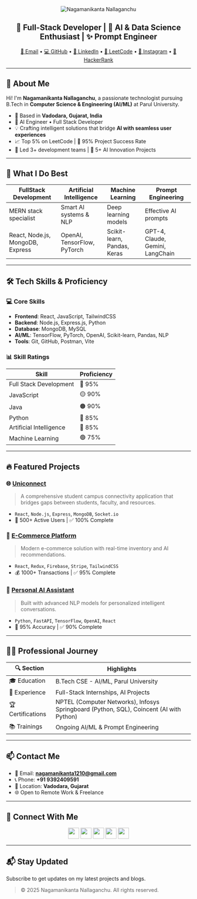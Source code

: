 <!-- Banner -->
<div align="center">
  <img src="https://capsule-render.vercel.app/api?type=waving&color=gradient&height=150&section=header&text=Nagamanikanta%20Nallaganchu&fontSize=40&fontAlign=50&animation=fadeIn" alt="Nagamanikanta Nallaganchu" />
</div>

<h2 align="center">🚀 Full-Stack Developer | 🤖 AI & Data Science Enthusiast | ✨ Prompt Engineer</h2>

<p align="center">
  <a href="mailto:nagamanikanta1210@gmail.com">📩 Email</a> •
  <a href="https://github.com/green1210">💻 GitHub</a> •
  <a href="https://www.linkedin.com/in/nagamanikanta1210">🔗 LinkedIn</a> •
  <a href="https://leetcode.com/green1210">🧠 LeetCode</a> •
  <a href="https://www.instagram.com/">📸 Instagram</a> •
  <a href="https://www.hackerrank.com/">🎯 HackerRank</a>
</p>

---

## 👋 About Me

Hi! I'm **Nagamanikanta Nallaganchu**, a passionate technologist pursuing B.Tech in **Computer Science & Engineering (AI/ML)** at Parul University.

- 📍 Based in **Vadodara, Gujarat, India**
- 🎯 AI Engineer • Full Stack Developer
- 💡 Crafting intelligent solutions that bridge **AI with seamless user experiences**
- 📈 Top 5% on LeetCode | 🚀 95% Project Success Rate
- 👥 Led 3+ development teams | 🔬 5+ AI Innovation Projects

---

## 🧠 What I Do Best

| FullStack Development | Artificial Intelligence | Machine Learning | Prompt Engineering |
|----------------------|------------------------|------------------|--------------------|
| MERN stack specialist | Smart AI systems & NLP | Deep learning models | Effective AI prompts |
| React, Node.js, MongoDB, Express | OpenAI, TensorFlow, PyTorch | Scikit-learn, Pandas, Keras | GPT-4, Claude, Gemini, LangChain |

---

## 🛠️ Tech Skills & Proficiency

### 💻 Core Skills

- **Frontend**: React, JavaScript, TailwindCSS
- **Backend**: Node.js, Express.js, Python
- **Database**: MongoDB, MySQL
- **AI/ML**: TensorFlow, PyTorch, OpenAI, Scikit-learn, Pandas, NLP
- **Tools**: Git, GitHub, Postman, Vite

### 📊 Skill Ratings

| Skill | Proficiency |
|-------|-------------|
| Full Stack Development | 🔵 95% |
| JavaScript             | 🟡 90% |
| Java                   | 🟠 90% |
| Python                 | 🔵 85% |
| Artificial Intelligence| 🔴 85% |
| Machine Learning       | 🟢 75% |

---

## 🔥 Featured Projects

### 🌐 [Uniconnect](#)
> A comprehensive student campus connectivity application that bridges gaps between students, faculty, and resources.
- `React`, `Node.js`, `Express`, `MongoDB`, `Socket.io`
- 👥 500+ Active Users | ✅ 100% Complete

### 🛒 [E-Commerce Platform](#)
> Modern e-commerce solution with real-time inventory and AI recommendations.
- `React`, `Redux`, `Firebase`, `Stripe`, `TailwindCSS`
- 💰 1000+ Transactions | ✅ 95% Complete

### 🤖 [Personal AI Assistant](#)
> Built with advanced NLP models for personalized intelligent conversations.
- `Python`, `FastAPI`, `TensorFlow`, `OpenAI`, `React`
- 🎯 95% Accuracy | ✅ 90% Complete

---

## 👨‍🎓 Professional Journey

| 🔍 Section | Highlights |
|-----------|-----------|
| 🎓 Education | B.Tech CSE - AI/ML, Parul University |
| 💼 Experience | Full-Stack Internships, AI Projects |
| 🏆 Certifications | NPTEL (Computer Networks), Infosys Springboard (Python, SQL), Coincent (AI with Python) |
| 📚 Trainings | Ongoing AI/ML & Prompt Engineering |

---

## 📫 Contact Me

- 📧 Email: **nagamanikanta1210@gmail.com**
- 📞 Phone: **+91 9392409591**
- 📍 Location: **Vadodara, Gujarat**
- 🌐 Open to Remote Work & Freelance

---

## 🔗 Connect With Me

<p align="center">
  <a href="https://linkedin.com/in/nagamanikanta1210"><img src="https://skillicons.dev/icons?i=linkedin" height="30" /></a>
  <a href="https://github.com/green1210"><img src="https://skillicons.dev/icons?i=github" height="30" /></a>
  <a href="https://leetcode.com/green1210"><img src="https://skillicons.dev/icons?i=leetcode" height="30" /></a>
  <a href="#"><img src="https://skillicons.dev/icons?i=hackerrank" height="30" /></a>
  <a href="#"><img src="https://skillicons.dev/icons?i=instagram" height="30" /></a>
</p>

---

## 📬 Stay Updated

Subscribe to get updates on my latest projects and blogs.

> © 2025 Nagamanikanta Nallaganchu. All rights reserved.

